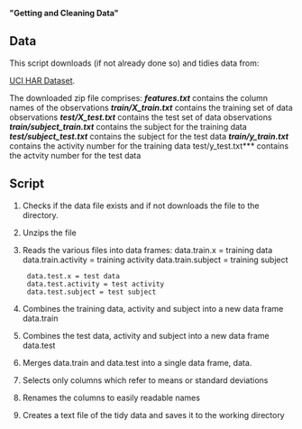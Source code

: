 **"Getting and Cleaning Data"** 

## Data
This script downloads (if not already done so) and tidies data from:

[UCI HAR Dataset](https://d396qusza40orc.cloudfront.net/getdata%2Fprojectfiles%2FUCI%20HAR%20Dataset.zip). 

The downloaded zip file comprises:
***features.txt*** contains the column names of the observations
***train/X_train.txt*** contains the training set of data observations
***test/X_test.txt*** contains the test set of data observations
***train/subject_train.txt*** contains the subject for the training data
***test/subject_test.txt*** contains the subject for the test data
***train/y_train.txt*** contains the activity number for the training data
test/y_test.txt*** contains the actvity number for the test data


## Script

1. Checks if the data file exists and if not downloads the file to the directory.
2. Unzips the file
3. Reads the various files into data frames:
        data.train.x = training data
        data.train.activity = training activity
        data.train.subject = training subject
        
        data.test.x = test data
        data.test.activity = test activity
        data.test.subject = test subject

4. Combines the training data, activity and subject into a new data frame data.train
5. Combines the test data, activity and subject into a new data frame data.test
6. Merges data.train and data.test into a single data frame, data.
7. Selects only columns which refer to means or standard deviations
8. Renames the columns to easily readable names
9. Creates a text file of the tidy data and saves it to the working directory

